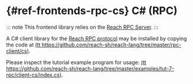 


# {#ref-frontends-rpc-cs} C# (RPC)

::: note
This frontend library relies on the [Reach RPC Server](##ref-backends-rpc).
:::

A C# client library for the
[Reach RPC protocol](##ref-backends-rpc) may be installed by copying the code at [(tt https://github.com/reach-sh/reach-lang/tree/master/rpc-client/cs)](https://github.com/reach-sh/reach-lang/tree/master/rpc-client/cs).

Please inspect the tutorial example program for usage: [(tt https://github.com/reach-sh/reach-lang/tree/master/examples/tut-7-rpc/client-cs/index.cs)](https://github.com/reach-sh/reach-lang/tree/master/examples/tut-7-rpc/client-cs/index.cs).
